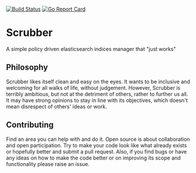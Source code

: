 [![Build Status](https://travis-ci.org/alejandro-carstens/scrubber.svg?branch=master)](https://travis-ci.org/alejandro-carstens/scrubber) [![Go Report Card](https://goreportcard.com/badge/github.com/alejandro-carstens/scrubber)](https://goreportcard.com/report/github.com/alejandro-carstens/scrubber)

# Scrubber

A simple policy driven elasticsearch indices manager that "just works"

## Philosophy

Scrubber likes itself clean and easy on the eyes. It wants to be inclusive and welcoming for all walks of life, without judgement. However, Scrubber is terribly ambitious, but not at the detriment of others, rather to further us all. It may have strong opinions to stay in line with its objectives, which doesn't mean disrespect of others' ideas or work.

## Contributing

Find an area you can help with and do it. Open source is about collaboration and open participation. Try to make your code look like what already exists or hopefully better and submit a pull request. Also, if you find bugs or have any ideas on how to make the code better or on improving its scope and functionality please raise an issue.